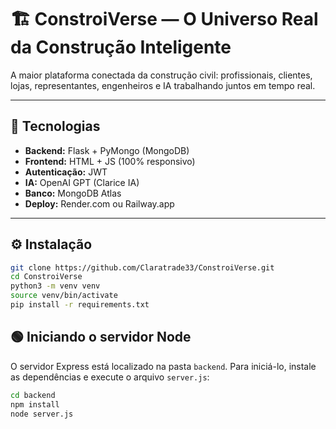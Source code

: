 # 🏗️ ConstroiVerse — O Universo Real da Construção Inteligente

A maior plataforma conectada da construção civil: profissionais, clientes, lojas, representantes, engenheiros e IA trabalhando juntos em tempo real.

---

## 🚀 Tecnologias

- **Backend:** Flask + PyMongo (MongoDB)
- **Frontend:** HTML + JS (100% responsivo)
- **Autenticação:** JWT
- **IA:** OpenAI GPT (Clarice IA)
- **Banco:** MongoDB Atlas
- **Deploy:** Render.com ou Railway.app

---

## ⚙️ Instalação

```bash
git clone https://github.com/Claratrade33/ConstroiVerse.git
cd ConstroiVerse
python3 -m venv venv
source venv/bin/activate
pip install -r requirements.txt
```

## 🟢 Iniciando o servidor Node

O servidor Express está localizado na pasta `backend`. Para iniciá-lo, instale as dependências e execute o arquivo `server.js`:

```bash
cd backend
npm install
node server.js
```
